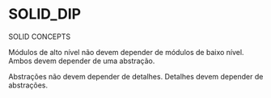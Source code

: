 # SOLID_DIP
SOLID CONCEPTS

Módulos de alto nível não devem depender de módulos de baixo nível. Ambos devem depender de uma abstração.

Abstrações não devem depender de detalhes. Detalhes devem depender de abstrações.
